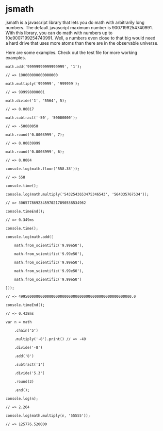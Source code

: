 # jsmath
jsmath is a javascript library that lets you do math with arbitrarily long numbers. The default javascript maximum number is 9007199254740991. With this library, you can do math with numbers up to 10e9007199254740991. Well, a numbers even close to that big would need a hard drive that uses more atoms than there are in the observable universe.

Here are some examples. Check out the test file for more working examples.
```jaavscript
math.add('99999999999999999', '1');

// => 100000000000000000

math.multiply('999999', '999999');

// => 999998000001

math.divide('1', '5564', 5);

// => 0.00017

math.subtract('-50', '50000000');

// => -50000050

math.round('0.0003999', 7);

// => 0.00039999

math.round('0.0003999', 6);

// => 0.0004

console.log(math.floor('558.33'));

// => 558

console.time();

console.log(math.multiply('5432543653475346543', '564335767534'));

// => 3065778692345970217890538534962

console.timeEnd();

// => 0.349ms

console.time();

console.log(math.add([

	math.from_scientific('9.99e50'),
	
	math.from_scientific('9.99e50'),
	
	math.from_scientific('9.99e50'),
	
	math.from_scientific('9.99e50'),
	
	math.from_scientific('9.99e50')
	
]));

// => 4995000000000000000000000000000000000000000000000000.0

console.timeEnd();

// => 0.438ms

var n = math

	.chain('5')
	
	.multiply('-8').print() // => -40
	
	.divide('-8')
	
	.add('8')
	
	.subtract('1')
	
	.divide('5.3')
	
	.round(3)
	
	.end();

console.log(n);

// => 2.264

console.log(math.multiply(n, '55555'));

// => 125776.520000
```
